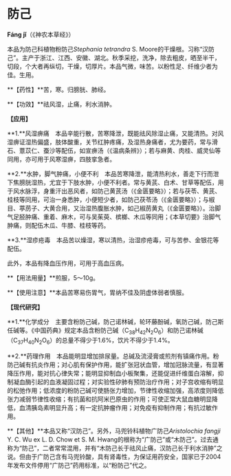 # 防己

**Fáng jǐ**（《神农本草经》）

本品为防己科植物粉防己*Stephania tetrandra* S. Moore的干燥根。习称“汉防己”。主产于浙江、江西、安徽、湖北。秋季采挖，洗净，除去粗皮，晒至半干，切段，个大者再纵切，干燥，切厚片。本品气微，味苦。以粉性足、纤维少者为佳。生用。

**【药性】**苦，寒。归膀胱、肺经。

**【功效】**祛风湿，止痛，利水消肿。

**【应用】**

**1.**风湿痹痛　本品辛能行散，苦寒降泄，既能祛风除湿止痛，又能清热。对风湿痹证湿热偏盛，肢体酸重，关节红肿疼痛，及湿热身痛者，尤为要药，常与滑石、薏苡仁、蚕沙等配伍，如宣痹汤（《温病条辨》）；若与麻黄、肉桂、威灵仙等同用，亦可用于风寒湿痹，四肢挛急者。

**2.**水肿，脚气肿痛，小便不利　本品苦寒降泄，能清热利水，善走下行而泄下焦膀胱湿热，尤宜于下肢水肿，小便不利者。常与黄芪、白术、甘草等配伍，用于风水脉浮，身重汗出恶风者，如防己黄芪汤（《金匮要略》）；若与茯苓、黄芪、桂枝等同用，可治一身悉肿，小便短少者，如防己茯苓汤（《金匮要略》）；与椒目、葶苈子、大黄合用，又治湿热腹胀水肿，如己椒苈黄丸（《金匮要略》）。治脚气足胫肿痛、重着、麻木，可与吴茱萸、槟榔、木瓜等同用；《本草切要》治脚气肿痛，则配伍木瓜、牛膝、桂枝等药。

**3.**湿疹疮毒　本品苦以燥湿，寒以清热，治湿疹疮毒，可与苦参、金银花等配伍。

此外，本品有降血压作用，可用于高血压病。

**【用法用量】**煎服，5～10g。

**【使用注意】**本品苦寒易伤胃气，胃纳不佳及阴虚体弱者慎服。

**【现代研究】**

**1.**化学成分　主要含粉防己碱，防己诺林碱，轮环藤酚碱，氧防己碱，防己斯任碱等。《中国药典》规定本品含粉防己碱（C<sub>38</sub>H<sub>42</sub>N<SUB>2</SUB>O<sub>6</sub>）和防己诺林碱（C<sub>37</sub>H<sub>40</sub>N<SUB>2</SUB>O<sub>6</sub>）的总量不得少于1.6%，饮片不得少于1.4%。

**2.**药理作用　本品能明显增加排尿量。总碱及流浸膏或煎剂有镇痛作用。粉防己碱有抗炎作用；对心肌有保护作用，能扩张冠状血管，增加冠脉流量，有显著降压作用，能对抗心律失常；能明显抑制血小板聚集，还能促进纤维蛋白溶解，抑制凝血酶引起的血液凝固过程；对实验性矽肺有预防治疗作用；对子宫收缩有明显的松弛作用；低浓度的粉防己碱可使肠张力增加，节律性收缩加强，高浓度则降低张力减弱节律性收缩；有抗菌和抗阿米巴原虫的作用；可使正常大鼠血糖明显降低，血清胰岛素明显升高；有一定抗肿瘤作用；对免疫有抑制作用；有抗过敏作用。

**【其他】**本品又称“汉防己”。另外，马兜铃科植物广防己*Aristolochia fangji* Y. C. Wu ex L. D. Chow et S. M. Hwang的根称为“广防己”或“木防己”。过去通称为“防己”，二者常常混用，并有“木防己长于祛风止痛，汉防己长于利水消肿”之说。但由于广防己含有马兜铃酸，具有肾毒性，为保证用药安全，国家已于2004年发布文件停用“广防己”药用标准，以“粉防己”代之。